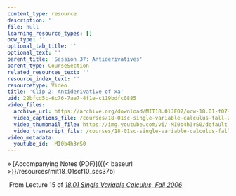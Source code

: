 ```yaml
---
content_type: resource
description: ''
file: null
learning_resource_types: []
ocw_type: ''
optional_tab_title: ''
optional_text: ''
parent_title: 'Session 37: Antiderivatives'
parent_type: CourseSection
related_resources_text: ''
resource_index_text: ''
resourcetype: Video
title: 'Clip 2: Antiderivative of xa'
uid: 22bfcd5c-6c76-7ae7-4f1e-c119bdfc0885
video_files:
  archive_url: https://archive.org/download/MIT18.01JF07/ocw-18.01-f07-lec15_300k.mp4
  video_captions_file: /courses/18-01sc-single-variable-calculus-fall-2010/5aad6d8dff32563db7d65a53725966b4_-MI0b4h3rS0.vtt
  video_thumbnail_file: https://img.youtube.com/vi/-MI0b4h3rS0/default.jpg
  video_transcript_file: /courses/18-01sc-single-variable-calculus-fall-2010/b0b6a41a620ffa303fb31279c5811e35_-MI0b4h3rS0.pdf
video_metadata:
  youtube_id: -MI0b4h3rS0
---
```


» [Accompanying Notes (PDF)]({{< baseurl >}}/resources/mit18_01scf10_ses37b)

 From Lecture 15 of [_18.01 Single Variable Calculus, Fall 2006_](/courses/18-01-single-variable-calculus-fall-2006/pages/video-lectures)